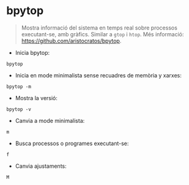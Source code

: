 # bpytop

> Mostra informació del sistema en temps real sobre processos executant-se, amb gràfics. Similar a `gtop` i `htop`.
> Més informació: <https://github.com/aristocratos/bpytop>.

- Inicia bpytop:

`bpytop`

- Inicia en mode minimalista sense recuadres de memòria y xarxes:

`bpytop -m`

- Mostra la versió:

`bpytop -v`

- Canvia a mode minimalista:

`m`

- Busca processos o programes executant-se:

`f`

- Canvia ajustaments:

`M`
